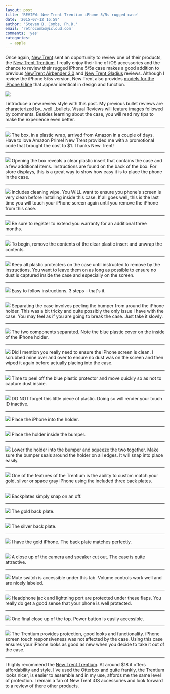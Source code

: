 ```yaml
---
layout: post
title: 'REVIEW: New Trent Trentium iPhone 5/5s rugged case'
date: '2015-07-12 16:59'
author: 'Steven B. Combs, Ph.D.'
email: 'retrocombs@icloud.com'
comments: 'yes'
categories:
  - apple
---
```


Once again, [New Trent](http://www.newtrent.com) sent an opportunity to review one of their products, the [New Trent Trentium](http://www.amazon.com/s/ref=as_li_ss_tl?_encoding=UTF8&camp=1789&creative=390957&field-keywords=new%20trent%20trentium&linkCode=ur2&tag=stevenccom-20&url=search-alias%3Daps&linkId=YGBHL3E3ZCRTXC53). I really enjoy their line of iOS accessories and the chance to review their rugged iPhone 5/5s case makes a good addition to previous [NewTrent Airbender 3.0](/apple/2015/07/04/bullet-review-newtrent-airbender-3.html) and [New Trent Gladius](/apple/2014/03/16/bullet-review-new-trent-gladius-air-for-ipad-air.html) reviews. Although I review the iPhone 5/5s version, New Trent also provides [models for the iPhone 6 line](http://www.amazon.com/s/ref=as_li_ss_tl?_encoding=UTF8&camp=1789&creative=390957&field-keywords=new%20trent%20trentium&linkCode=ur2&tag=stevenccom-20&url=search-alias%3Daps&linkId=YGBHL3E3ZCRTXC53) that appear identical in design and function.

![](https://lh3.googleusercontent.com/w9_WpJ3EU9tz8dHjuOrPbhC7QIGaL65xCsq7dVenbXWp=s1555-no)

I introduce a new review style with this post. My previous bullet reviews are characterized by…well…bullets. Visual Reviews will feature images followed by comments. Besides learning about the case, you will read my tips to make the experience even better.

***

![](https://lh3.googleusercontent.com/cIGEpGq_WpDS8YTOkgnpbvcvx1iCxEDlFH3wZpOM1Mya=s1555-no)
The box, in a plastic wrap, arrived from Amazon in a couple of days. Have to love Amazon Prime! New Trent provided me with a promotional code that brought the cost to $1. Thanks New Trent!

***

![](https://lh3.googleusercontent.com/QDuSDb9nPOLSoaYaz3J97sRIiGQmq63dccQH3_-gpXqO=s1555-no)
Opening the box reveals a clear plastic insert that contains the case and a few additional items. Instructions are found on the back of the box. For store displays, this is a great way to show how easy it is to place the phone in the case.

***

![](https://lh3.googleusercontent.com/r1xQhYsyTYBsKSulm22Z_RFyDIRnImSC0mLdIKtw7FVA=s1555-no)
Includes cleaning wipe. You WILL want to ensure you phone's screen is very clean before installing inside this case. If all goes well, this is the last time you will touch your iPhone screen again until you remove the iPhone from this case.

***

![](https://lh3.googleusercontent.com/cmaAjLGCzHG3YOhmSanl0bX-RddXkYCSp9R8MAOrDnPt=s1555-no)
Be sure to register to extend you warranty for an additional three months.

***

![](https://lh3.googleusercontent.com/_CBPGqoC74jWCYkJxOgKlMQFq3qePgbInCB9fm01tM6V=s1555-no)
To begin, remove the contents of the clear plastic insert and unwrap the contents.

***

![](https://lh3.googleusercontent.com/646ac66N5L-TktXf6nMIc3WZo_j90Ki2Fck7I5mFBdqA=w2098-h1555-no)
Keep all plastic protecters on the case until instructed to remove by the instructions. You want to leave them on as long as possible to ensure no dust is captured inside the case and especially on the screen.

***

![](https://lh3.googleusercontent.com/kDlKXEKux0eNwjvhV4hQceKSRcDdcj54TKcGrwKByktH=w2653-h1555-no)
Easy to follow instructions. 3 steps – that's it.

***

![](https://lh3.googleusercontent.com/nQZ30tevyYagkiTYyPIzbNucaww06rx-6vps1ZHU5Hsj=s1555-no)
Separating the case involves peeling the bumper from around the iPhone holder. This was a bit tricky and quite possibly the only issue I have with the case. You may feel as if you are going to break the case. Just take it slowly.

***

![](https://lh3.googleusercontent.com/cqK9NRVS6taMAjIp9j18fSZ-HoW_1ToUZZbAonqrPYC8=w2098-h1555-no)
The two components separated. Note the blue plastic cover on the inside of the iPhone holder.

***

![](https://lh3.googleusercontent.com/x-iNAyW75ne-Z4tnzGyfB_zAT1bQZd4-dL_x4Ajv_2EJ=s1555-no)
Did I mention you really need to ensure the iPhone screen is clean. I scrubbed mine over and over to ensure no dust was on the screen and then wiped it again before actually placing into the case.

***

![](https://lh3.googleusercontent.com/CFUt6P6z9N5WTnQpdLjGuDw0aK26B6aU73xQvELgH-w2=s1555-no)
Time to peel off the blue plastic protector and move quickly so as not to capture dust inside.

***

![](https://lh3.googleusercontent.com/lhCF0xM24aMiTL-mwMyHwKTkeacKDDUzYGRE2Y6PKzdy=s1555-no)
DO NOT forget this little piece of plastic. Doing so will render your touch ID inactive.

***

![](https://lh3.googleusercontent.com/bgrqeLCtHWtUYlIuk7pIc2T84v52w_XY8pZ2aoKKxh5S=s1555-no)
Place the iPhone into the holder.

***

![](https://lh3.googleusercontent.com/zpxs8GoAdnNbTp7xTjQY4znCOeaL_Oew6umgnwUs7ryD=w2098-h1555-no)
Place the holder inside the bumper.

***

![](https://lh3.googleusercontent.com/zm-yTkaG0OnlQzcE7Fh8dP2WBeP4jukB2U-pI2W8-2q9=s1555-no)
Lower the holder into the bumper and squeeze the two together. Make sure the bumper seals around the holder on all edges. It will snap into place easily.

***

![](https://lh3.googleusercontent.com/QUdKSB7FK1k1cvDO1ajKvSMDGDtLB51cNnAsj9Jx4E81=w2098-h1555-no)
One of the features of the Trentium is the ability to custom match your gold, silver or space gray iPhone using the included three back plates.

***

![](https://lh3.googleusercontent.com/sIQo4sF0Z5piNO0MUylgaLpKUsclZZYMRD9941SkohMJ=s1555-no)
Backplates simply snap on an off.

***

![](https://lh3.googleusercontent.com/egzqdeaQWBw4yXC6jRArNBOehSRI8vV12BsnxEZmVWVv=s1555-no)
The gold back plate.

***

![](https://lh3.googleusercontent.com/FeKx7Xv-KMBtrkbWWXJajESCPVdesskz9bgoProndIp_=s1555-no)
The silver back plate.

***

![](https://lh3.googleusercontent.com/WiRBb-VDTXOo_hFWhTt6jKw_4voMqaxsrmGUyTPJjGAI=s1555-no)
I have the gold iPhone. The back plate matches perfectly.

***

![](https://lh3.googleusercontent.com/sgkNeDXW-B1fdDELl0eImRaleQXbs_4tlTMQSrWZJaWh=s1555-no)
A close up of the camera and speaker cut out. The case is quite attractive.

***

![](https://lh3.googleusercontent.com/mZssCeI9LF8i8OF7kmouXcP38ljGbMiq7Cpwu3FpQqdt=s1555-no)
Mute switch is accessible under this tab. Volume controls work well and are nicely labeled.

***

![](https://lh3.googleusercontent.com/fYiqv4C28X3RvYeCqs4d8qFqMuGMH_jmMz_Ati3CCODZ=s1555-no)
Headphone jack and lightning port are protected under these flaps. You really do get a good sense that your phone is well protected.

***

![](https://lh3.googleusercontent.com/oZBRnjjPLTdroJ-H25oNDhs5Aiei1k1C2QQ_x92AiB0K=w1640-h1555-no)
One final close up of the top. Power button is easily accessible.

***

![](https://lh3.googleusercontent.com/15zHIVglEoxbSckzDL4LWSheFmzRQWNR5BeIiXHC9PDE=w2098-h1555-no)
The Trentium provides protection, good looks and functionality. iPhone screen touch responsiveness was not affected by the case. Using this case ensures your iPhone looks as good as new when you decide to take it out of the case.

***

I highly recommend the [New Trent Trentium](http://www.amazon.com/s/ref=as_li_ss_tl?_encoding=UTF8&camp=1789&creative=390957&field-keywords=new%20trent%20trentium&linkCode=ur2&tag=stevenccom-20&url=search-alias%3Daps&linkId=YGBHL3E3ZCRTXC53). At around $18 it offers affordability and style. I've used the Otterbox and quite frankly, the Trentium looks nicer, is easier to assemble and in my use, affords me the same level of protection. I remain a fan of New Trent iOS accessories and look forward to a review of there other products.
